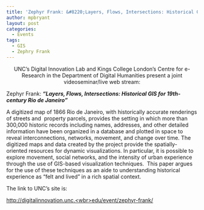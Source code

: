 ```yaml
---
title: 'Zephyr Frank: &#8220;Layers, Flows, Intersections: Historical GIS for 19th -century Rio de Janeiro&#8221; Videoseminar and Live Web Stream'
author: mpbryant
layout: post
categories:
  - Events
tags:
  - GIS
  - Zephry Frank
---
```

<p align="center">
  UNC’s Digital Innovation Lab and Kings College London’s Centre for e-Research in the Department of Digital Humanities present a joint videoseminar/live web stream:
</p>

Zephyr Frank: ***“Layers, Flows, Intersections: Historical GIS for 19th-century Rio de Janeiro”***

A digitized map of 1866 Rio de Janeiro, with historically accurate renderings of streets and  property parcels, provides the setting in which more than 300,000 historic records including names, addresses, and other detailed information have been organized in a database and plotted in space to reveal interconnections, networks, movement, and change over time. The digitized maps and data created by the project provide the spatially-oriented resources for dynamic visualizations. In particular, it is possible to explore movement, social networks, and the intensity of urban experience through the use of GIS-based visualization techniques.  This paper argues for the use of these techniques as an aide to understanding historical experience as “felt and lived” in a rich spatial context.

The link to UNC&#8217;s site is:

<a href="http://digitalinnovation.unc.edu/event/zephyr-frank/" target="_blank">http://digitalinnovation.unc.<wbr>edu/event/zephyr-frank/</wbr></a>

